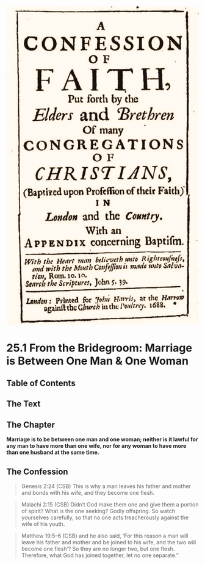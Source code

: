 <img class="intro-right" src="art-1689.png">

# 25.1 From the Bridegroom: Marriage is Between One Man & One Woman

## Table of Contents

<!-- toc -->

## The Text

## The Chapter

**Marriage is to be between one man and one woman; neither is it lawful for any man to have more than one wife, nor for any woman to have more than one husband at the same time.**

## The Confession

>Genesis 2:24 (CSB) This is why a man leaves his father and mother and bonds with his wife, and they become one flesh.

>Malachi 2:15 (CSB) Didn’t God make them one and give them a portion of spirit? What is the one seeking? Godly offspring. So watch yourselves carefully, so that no one acts treacherously against the wife of his youth.

>Matthew 19:5–6 (CSB) and he also said, ‘For this reason a man will leave his father and mother and be joined to his wife, and the two will become one flesh’? So they are no longer two, but one flesh. Therefore, what God has joined together, let no one separate.”
